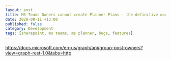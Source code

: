 ```yaml
---
layout: post
title: MS Teams Owners cannot create Planner Plans - the definitive work around
date: 2020-08-11 +13:00
published: false
category: Development
tags: [sharepoint, ms teams, ms planner, bugs, features]
---
```



https://docs.microsoft.com/en-us/graph/api/group-post-owners?view=graph-rest-1.0&tabs=http
